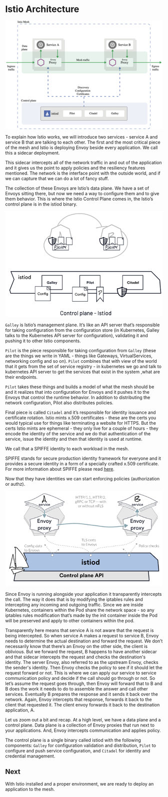# Istio Architecture

![Istio Architecture](assets/istio-architecture.png)

To explain how Istio works, we will introduce two services - service A and service B that are talking to each other. The first and the most critical piece of the mesh and Istio is deploying Envoy beside every application. We call this a sidecar deployment.

This sidecar intercepts all of the network traffic in and out of the application and it gives us the point to apply policies and the resiliency features mentioned. The network is the interface point with the outside world, and if we can capture that we can do a lot of fancy stuff.

The collection of these Envoys are Istio’s data plane. We have a set of Envoys sitting there, but now we need a way to configure them and to give them behavior. This is where the Istio Control Plane comes in, the Istio’s control plane is in the istiod binary.

![Istio Architecture](assets/istiod.png)

`Galley` is Istio’s management plane. It’s like an API server that’s responsible for taking configuration from the configuration store (in Kubernetes, Galley talks to the Kubernetes API server for configuration),  validating it and pushing it to other Istio components.

`Pilot` is the piece responsible for taking configuration from `Galley` (these are the things we write in YAML - things like Gateways, VirtualServices, networking config and so on). `Pilot` combines that with view of the world that it gets from the set of service registry - in kubernetes we go and talk to kubernetes API server to get the services that exist in the system ,what are their endpoints.

`Pilot` takes these things and builds a model of what the mesh should be and it realizes that into configuration for Envoys and it pushes it to the Envoys that control the runtime behavior. In addition to distributing the network configuration, Pilot also distributes policies.

Final piece is called `Citadel` and it’s responsible for identity issuance and certificate rotation. Istio mints x.509 certificates - these are the certs you would typical use for things like terminating a website for HTTPS. But the certs Istio mints are ephemeral - they only live for a couple of hours - they encode the identity of the service and we do that authentication of the service, issue the identity and then that identity is used at runtime.

We call that a SPIFFE identity to each workload in the mesh.

SPIFFE stands for secure production identity framework for everyone and it provides a secure identity in a form of a specially crafted x.509 certificate. For more information about SPIFFE please read [here](https://spiffe.io/).

Now that they have identities we can start enforcing policies (authorization or authz).

![Istio Architecture](assets/istiod-arch.png)

Since Envoy is running alongside your application it transparently intercepts the call. The way it does that is by modifying the iptables rules and intercepting any incoming and outgoing traffic. Since we are inside Kubernetes, containers within the Pod share the network space - so any iptables rules modification that’s made by the init container inside the Pod will be preserved and apply to other containers within the pod.

Transparently here means that service A is not aware that the request is being intercepted. So when service A makes a request to service B, Envoy needs to determine the actual destination and forward the request. We don’t necessarily know that there’s an Envoy on the other side, the client is oblivious. But we forward the request, B happens to have another sidecar and that sidecar intercepts the request and checks the destination's identity. The server Envoy, also referred to as the upstream Envoy, checks the sender's identity. Then Envoy checks the policy to see if it should let the request forward or not. This is where we can apply our service to service communication policy and decide if the call should go through or not. So let’s assume the request goes through, then Envoy will forward that to B and B does the work it needs to do to assemble the answer and call other services. Eventually B prepares the response and it sends it back over the network. Again, Envoy intercepts that response, forwards it back to the client that requested it.  The client envoy forwards it back to the destination application, A.

Let us zoom out a bit and recap. At a high level, we have a data plane and a control plane. Data plane is a collection of Envoy proxies that run next to your applications.  And, Envoy intercepts communication and applies policy.

The control plane is a single binary called istiod with the following components: `Galley` for configuration validation and distribution, `Pilot` to configure and push service configuration, and `Citadel` for identity and credential management.

## Next

With Istio installed and a proper environment, we are ready to deploy an application to the mesh.